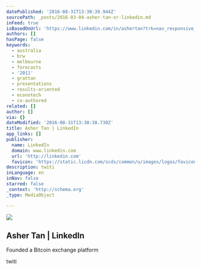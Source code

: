 ```yaml
---
datePublished: '2016-08-31T13:30:39.944Z'
sourcePath: _posts/2016-03-04-asher-tan-or-linkedin.md
inFeed: true
isBasedOnUrl: 'https://www.linkedin.com/in/ashertan?trk=nav_responsive_tab_profile_pic'
authors: []
hasPage: false
keywords:
  - australia
  - brw
  - melbourne
  - forecasts
  - '2011'
  - grattan
  - presentations
  - results-oriented
  - econotech
  - co-authored
related: []
author: []
via: {}
dateModified: '2016-08-31T13:30:38.730Z'
title: Asher Tan | LinkedIn
app_links: []
publisher:
  name: LinkedIn
  domain: www.linkedin.com
  url: 'http://linkedin.com'
  favicon: 'https://static.licdn.com/scds/common/u/images/logos/favicons/v1/favicon.ico'
description: twiti
inLanguage: en
inNav: false
starred: false
_context: 'http://schema.org'
_type: MediaObject

---
```

<article style=""><img src="https://s3-us-west-2.amazonaws.com/the-grid-img/p/b0ff938ade8ca8d1f968070ebd638907c8e5ee54.jpg" /><h1>Asher Tan | LinkedIn</h1><p>Founded a Bitcoin exchange platform</p></article>

twiti